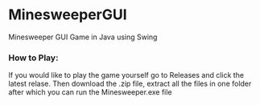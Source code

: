 # MinesweeperGUI
Minesweeper GUI Game in Java using Swing

### How to Play:
If you would like to play the game yourself go to Releases and click the latest relase.
Then download the .zip file, extract all the files in one folder after which you can run the Minesweeper.exe file
